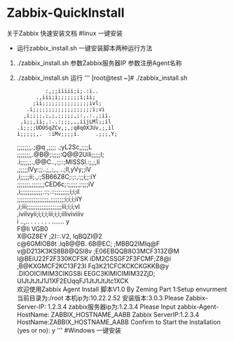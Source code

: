 # Zabbix-QuickInstall
关于Zabbix 快速安装文档
#linux 一键安装
* 运行zabbix_install.sh 一键安装脚本两种运行方法
1. ./zabbix_install.sh 参数Zabbix服务器IP 参数注册Agent名称
2. ./zabbix_install.sh 运行
'''
 [root@test ~]# ./zabbix_install.sh 
                                             
                :,;;iiiii;i;.:i..            
             .,iii;i;;;;;;;i;ii;             
            ;ii;;;;;;;;;;;;;;;ivl;           
          .i;;;;;;;;;;;;;;;;;;;i;vi          
         ,i;;;;,;,;,;;;;;,;:,.:.,;ii.        
        ,i;;,ii;,:..:;;;,,,iijLMl;;il        
       .i;;;;UDOSqZCv,;,;q8qOXJUv,;,il       
       i;;;;;,.  :iMv;;;;i.     .;;;,Y;      
      ;;;;;;;,.;@q  ,;;;; .;yL2Sc,;;;;L      
      ;;;;;;;,.@B@;:;;;;:Q@@2Uili;;;;;l;     
     .i;;;;,;.,@@C..,:;::;MISSSl.:;,;,li     
     ,;;;;;lVy:;;..;,,:,., ..;ll,yVy;;iV     
     ,i;;;;;ii;.,:;SB66Z8C;:;:,:;;i;;:iY     
     ;;;;;;;,;;;;;,;CED6c;:;;;;;,;:;;;iV     
     ,i;;;;;;;;;;;;.::;.::;;;;;;;;i;i;il     
     ;;;;;;;;;;;;;;;;;,;;;;;;;;i;i;i;iiY     
     ,i;iii;;;;;;;;;;;;;;;;;;;iii;i;i;vl     
     ,ivilvyii;i;i;i;iii;i;i;iiliviviiiv     
     i    ..,.. . . . . . . .......    y     
    F@Ii                             VGB0    
   X@GZ8EY       ;2I::.V2,        lqBQZI@2   
  c@6GMIOB8t .lq8@@B.  6B@EC;  ;MBBQ2IMIq@F  
 v@D213K3KS8B8@QSI8v   ;E06EBQQB8O3MCF313Z@M 
l@BEiU22F2F330KCFSK     iDM2CSSGF2F3FCMF;Z8@i
 ;B@KXGMCF2KC13F23I     Fq3K21CFCKCKCKGKKB@y 
  .DlOOICIMIM3CIKGS8i  EEGC3KIMICIMIM32ZjD;  
     UIJtJtJtJ1J1XF2EUqqFJ1JtJtJtJtc1XCK     
 欢迎使用Zabbix Agent Install 脚本V1.0 By Zeming
 Part 1:Setup envurment 
 当前目录为:/root 本机ip为:10.22.2.52 安装版本:3.0.3
 Please Zabbix-Server-IP: 1.2.3.4
 zabbix服务器ip为:1.2.3.4 
 Please Input zabbix-Agent-HostName: ZABBIX_HOSTNAME_AABB
 Zabbix ServerIP:1.2.3.4 
 HostName:ZABBIX_HOSTNAME_AABB 
  Confirm to Start the Installation  (yes or no): y
'''
#Windows 一键安装

